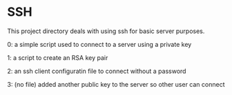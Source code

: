 # SSH
This project directory deals with using ssh for basic server purposes.

0: a simple script used to connect to a server using a private key

1: a script to create an RSA key pair

2: an ssh client configuratin file to connect without a password

3: (no file) added another public key to the server so other user can connect
